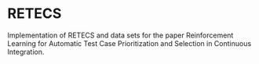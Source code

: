 # RETECS
Implementation of RETECS and data sets for the paper Reinforcement Learning for Automatic Test Case Prioritization and Selection in Continuous Integration.
